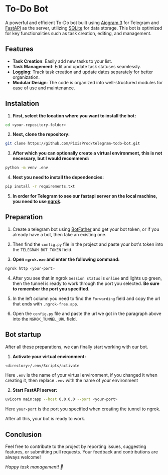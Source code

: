 # To-Do Bot

A powerful and efficient To-Do bot built using [Aiogram 3](https://docs.aiogram.dev/en/latest/) for Telegram and [FastAPI](https://fastapi.tiangolo.com/) as the server, utilizing [SQLite](https://sqlite.org/) for data storage. This bot is optimized for key functionalities such as task creation, editing, and management.

## Features

- **Task Creation**: Easily add new tasks to your list.
- **Task Management**: Edit and update task statuses seamlessly.
- **Logging**: Track task creation and update dates separately for better organization.
- **Modular Design**: The code is organized into well-structured modules for ease of use and maintenance.

## Instalation

1. **First, select the location where you want to install the bot:**
```bash
cd <your-repository-folder>
```
2. **Next, clone the repository:**
```bash
git clone https://github.com/PixisProd/telegram-todo-bot.git
```
3. **After which you can optionally create a virtual environment, this is not necessary, but I would recommend:**
```bash
python -m venv .env
```
4. **Next you need to install the dependencies:**
```bash
pip install -r requirements.txt
```
5. **In order for Telegram to see our fastapi server on the local machine, you need to use [ngrok](https://ngrok.com/download).**

## Preparation

1. Create a telegram bot using [BotFather](https://telegram.me/BotFather) and get your bot token, or if you already have a bot, then take an existing one.

2. Then find the `config.py` file in the project and paste your bot's token into the `TELEGRAM_BOT_TOKEN` field.

3. **Open `ngrok.exe` and enter the following command:**
```bash
ngrok http <your-port>
```
4. After you see that in ngrok `Session status` is `online` and lights up green, then the tunnel is ready to work through the port you selected. **Be sure to remember the port you specified.**

5. In the left column you need to find the `Forwarding` field and copy the url that ends with `.ngrok-free.app`.

6. Open the `config.py` file and paste the url we got in the paragraph above into the `NGROK_TUNNEL_URL` field.

## Bot startup

After all these preparations, we can finally start working with our bot.

1. **Activate your virtual environment:**
```bash
<directory>/.env/Scripts/activate
```
Here `.env` is the name of your virtual environment, if you changed it when creating it, then replace `.env` with the name of your environment

2. **Start FastAPI server:**
```bash
uvicorn main:app --host 0.0.0.0 --port <your-port>
```
Here `your-port` is the port you specified when creating the tunnel to ngrok.

After all this, your bot is ready to work.

## Conclusion

Feel free to contribute to the project by reporting issues, suggesting features, or submitting pull requests. Your feedback and contributions are always welcome!

_Happy task management! 🎉_

